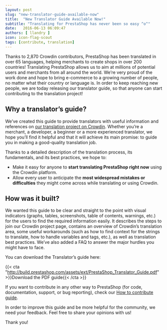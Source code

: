 ```yaml
---
layout: post
slug: "new-translator-guide-available-now"
title:  "New Translator Guide Available Now!"
subtitle: "Translating for PrestaShop has never been so easy ^o^"
date:   2016-06-13 06:09:47
authors: [ llandry ]
icon: icon-flag-scout
tags: [contribute, translation]
---
```


Thanks to 2,870 Crowdin contributors, PrestaShop has been translated in over 65 languages, helping merchants to create shops in over 200 countries! Translating PrestaShop allows us to aim at millions of potential users and merchants from all around the world.  We’re very proud of the work done and hope to bring e-commerce to a growing number of people, no matter what their country or language is.
In order to keep reaching new people, we are today releasing our translator guide, so that anyone can start contributing to the translation project!


## **Why a translator’s guide?**

We’ve created this guide to provide translators with useful information and references on [our translation project on Crowdin](http://build.prestashop.com/assets/ext/prestashop-how_to_contribute.pdf). Whether you’re a merchant, a developer, a beginner or a more experienced translator, we hope you’ll find it helpful and that it will achieve its main promise: to guide you in making a good-quality translation job.

Thanks to a detailed description of the translation process, its fundamentals, and its best practices, we hope to:

* Make it easy for anyone to **start translating PrestaShop right now** using the Crowdin platform.
* Allow every user to anticipate the **most widespread mistakes or difficulties** they might come across while translating or using Crowdin.

## **How was it built?**

We wanted this guide to be clear and straight to the point with visual indicators (graphs, tables, screenshots, table of contents, warnings, etc.) for the users to find the required information easily.
It describes the steps to join our Crowdin project page, contains an overview of Crowdin’s translation area, some useful workarounds (such as how to find context for the strings to translate, how to handle variables and tags, etc.), as well as translation best practices.
We’ve also added a FAQ to answer the major hurdles you might have to face.

You can download the Translator’s guide here:

{{< cta "http://build.prestashop.com/assets/ext/PrestaShop_Translator_Guide.pdf" >}}Download the PDF guide{{< /cta >}}

If you want to contribute in any other way to PrestaShop (for code, documentation, support, or bug reporting), check our [How to contribute guide](http://build.prestashop.com/assets/ext/prestashop-how_to_contribute.pdf).

In order to improve this guide and be more helpful for the community, we need your feedback. Feel free to share your opinions with us!

Thank you!




